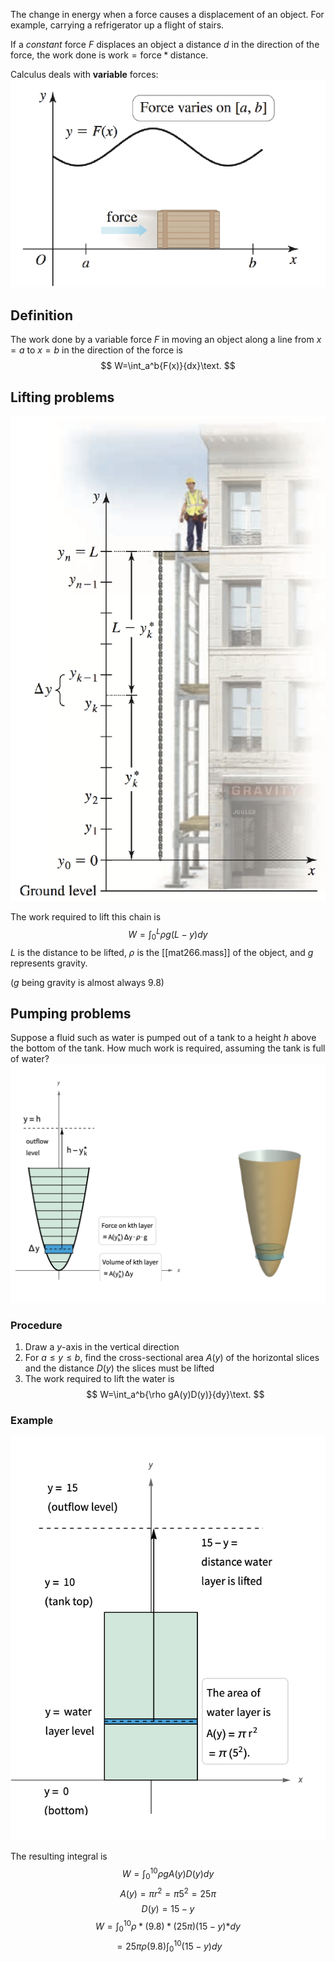 
The change in energy when a force causes a displacement of an object. For example, carrying a refrigerator up a flight of stairs.

If a *constant* force $F$ displaces an object a distance $d$ in the direction of the force, the work done is $\text{work}=\text{force}*\text{distance}$.

Calculus deals with **variable** forces:
![](/assets/images/2022-02-08-23-00-37.png)

## Definition
The work done by a variable force $F$ in moving an object along a line from $x=a$ to $x=b$ in the direction of the force is
$$
W=\int_a^b{F(x)}{dx}\text.
$$

## Lifting problems
![](/assets/images/2022-02-08-23-02-48.png)

The work required to lift this chain is
$$
W=\int_0^L{\rho g(L-y)}{dy}
$$
$L$ is the distance to be lifted, $\rho$ is the [[mat266.mass]] of the object, and $g$ represents gravity.

($g$ being gravity is almost always $9.8$)

## Pumping problems
Suppose a fluid such as water is pumped out of a tank to a height $h$ above the bottom of the tank. How much work is required, assuming the tank is full of water?
![](/assets/images/2022-02-08-23-13-55.png)
### Procedure
1. Draw a $y$-axis in the vertical direction
2. For $a\leq y\leq b$, find the cross-sectional area $A(y)$ of the horizontal slices and the distance $D(y)$ the slices must be lifted
3. The work required to lift the water is
$$
W=\int_a^b{\rho gA(y)D(y)}{dy}\text.
$$
### Example
![](/assets/images/2022-02-08-23-19-15.png)

The resulting integral is
$$
W=\int_0^{10}{\rho gA(y)D(y)}{dy}
$$
$$
A(y)=\pi r^2=\pi 5^2=25\pi
$$
$$
D(y)=15-y
$$
$$
W=\int_0^{10}{\rho*(9.8)*(25\pi)(15-y)*}{dy}
$$
$$
=25\pi\rho(9.8)\int_0^{10}{(15-y)}{dy}
$$